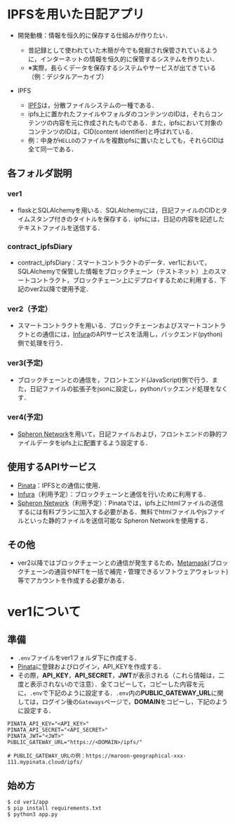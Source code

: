 # IPFSを用いた日記アプリ

- 開発動機：情報を恒久的に保存する仕組みが作りたい．
  - 昔記録として使われていた木簡が今でも発掘され保管されているように，インターネットの情報を恒久的に保管するシステムを作りたい．
  - ※実際，長らくデータを保存するシステムやサービスが出てきている（例：デジタルアーカイブ）

- IPFS
  - [IPFS](https://ipfs.tech/)は，分散ファイルシステムの一種である．
  - ipfs上に置かれたファイルやフォルダのコンテンツのIDは，それらコンテンツの内容を元に作成されたものである．また，ipfsにおいて対象のコンテンツのIDは，CID(content identifier)と呼ばれている．
  - 例：中身が```HELLO```のファイルを複数ipfsに置いたとしても，それらCIDは全て同一である．

## 各フォルダ説明
### ver1
- flaskとSQLAlchemyを用いる．SQLAlchemyには，日記ファイルのCIDとタイムスタンプ付きのタイトルを保存する．ipfsには，日記の内容を記述したテキストファイルを送信する．

### contract_ipfsDiary
- contract_ipfsDiary：スマートコントラクトのデータ．ver1において，SQLAlchemyで保管した情報をブロックチェーン（テストネット）上のスマートコントラクト，ブロックチェーン上にデプロイするために利用する．下記のver2以降で使用予定．
### ver2（予定）
- スマートコントラクトを用いる．ブロックチェーンおよびスマートコントラクトとの通信には，[Infura](https://www.infura.io/)のAPIサービスを活用し，バックエンド(python)側で処理を行う．
### ver3(予定)
- ブロックチェーンとの通信を，フロントエンド(JavaScript)側で行う．また，日記ファイルの拡張子をjsonに設定し，pythonバックエンド処理をなくす．

### ver4(予定)
- [Spheron Network](https://www.spheron.network/)を用いて，日記ファイルおよび，フロントエンドの静的ファイルデータをipfs上に配置するよう設定する．

## 使用するAPIサービス
- [Pinata](https://www.pinata.cloud/)：IPFSとの通信に使用．
- [Infura](https://www.infura.io/)（利用予定）：ブロックチェーンと通信を行いために利用する．
- [Spheron Network](https://www.spheron.network/)（利用予定）：Pinataでは，ipfs上にhtmlファイルの送信するには有料プランに加入する必要がある．無料でhtmlファイルやjsファイルといった静的ファイルを送信可能な
Spheron Networkを使用する．

## その他
- ver2以降ではブロックチェーンとの通信が発生するため，[Metamask](https://chromewebstore.google.com/detail/metamask/nkbihfbeogaeaoehlefnkodbefgpgknn?hl=ja)(ブロックチェーンの通貨やNFTを一括で補完・管理できるソフトウェアウォレット)等でアカウントを作成する必要がある．

# ver1について

## 準備
- ```.env```ファイルをver1フォルダ下に作成する．
- [Pinata](https://www.pinata.cloud/)に登録およびログイン，API_KEYを作成する．
- その際，**API_KEY**，**API_SECRET**，**JWT**が表示される（これら情報は，二度と表示されないので注意）．全てコピーして，コピーした内容を元に，```.env```で下記のように設定する．```.env```内の**PUBLIC_GATEWAY_URL**に関しては，ログイン後の```Gateways```ページで，**DOMAIN**をコピーし，下記のように設定する．

```
PINATA_API_KEY="<API_KEY>"
PINATA_API_SECRET="<API_SECRET>"
PINATA_JWT="<JWT>"
PUBLIC_GATEWAY_URL="https://<DOMAIN>/ipfs/"

# PUBLIC_GATEWAY_URLの例：https://maroon-geographical-xxx-111.mypinata.cloud/ipfs/
```

## 始め方
```
$ cd ver1/app
$ pip install requirements.txt
$ python3 app.py
```


